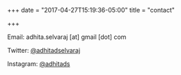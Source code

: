 +++
date = "2017-04-27T15:19:36-05:00"
title = "contact"

+++

<p>Email: adhita.selvaraj [at] gmail [dot] com</p>

<p>Twitter: <a href = "https://twitter.com/adhitadselvaraj">@adhitadselvaraj</a><p>

<p>Instagram: <a href = "https://instagram.com/adhitads">@adhitads</a><p>
